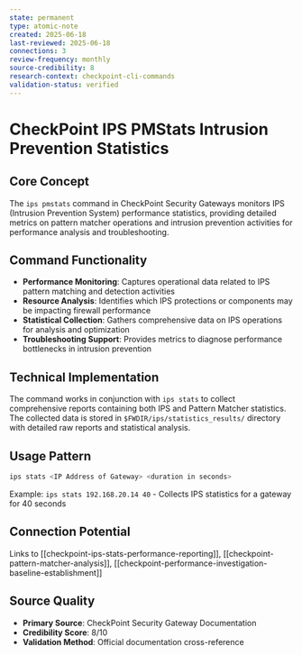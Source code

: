 ```yaml
---
state: permanent
type: atomic-note
created: 2025-06-18
last-reviewed: 2025-06-18
connections: 3
review-frequency: monthly
source-credibility: 8
research-context: checkpoint-cli-commands
validation-status: verified
---
```


# CheckPoint IPS PMStats Intrusion Prevention Statistics

## Core Concept

The `ips pmstats` command in CheckPoint Security Gateways monitors IPS (Intrusion Prevention System) performance statistics, providing detailed metrics on pattern matcher operations and intrusion prevention activities for performance analysis and troubleshooting.

## Command Functionality

- **Performance Monitoring**: Captures operational data related to IPS pattern matching and detection activities
- **Resource Analysis**: Identifies which IPS protections or components may be impacting firewall performance
- **Statistical Collection**: Gathers comprehensive data on IPS operations for analysis and optimization
- **Troubleshooting Support**: Provides metrics to diagnose performance bottlenecks in intrusion prevention

## Technical Implementation

The command works in conjunction with `ips stats` to collect comprehensive reports containing both IPS and Pattern Matcher statistics. The collected data is stored in `$FWDIR/ips/statistics_results/` directory with detailed raw reports and statistical analysis.

## Usage Pattern

```bash
ips stats <IP Address of Gateway> <duration in seconds>
```

Example: `ips stats 192.168.20.14 40` - Collects IPS statistics for a gateway for 40 seconds

## Connection Potential

Links to [[checkpoint-ips-stats-performance-reporting]], [[checkpoint-pattern-matcher-analysis]], [[checkpoint-performance-investigation-baseline-establishment]]

## Source Quality
- **Primary Source**: CheckPoint Security Gateway Documentation
- **Credibility Score**: 8/10
- **Validation Method**: Official documentation cross-reference